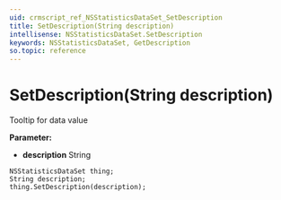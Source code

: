 ```yaml
---
uid: crmscript_ref_NSStatisticsDataSet_SetDescription
title: SetDescription(String description)
intellisense: NSStatisticsDataSet.SetDescription
keywords: NSStatisticsDataSet, GetDescription
so.topic: reference
---
```


# SetDescription(String description)

Tooltip for data value

**Parameter:** 
* **description** String

```crmscript
NSStatisticsDataSet thing;
String description;
thing.SetDescription(description);
```


